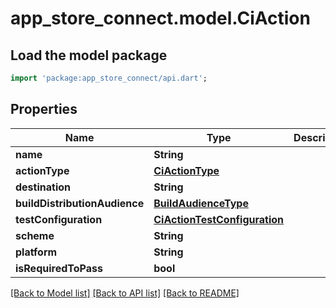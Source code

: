 # app_store_connect.model.CiAction

## Load the model package
```dart
import 'package:app_store_connect/api.dart';
```

## Properties
Name | Type | Description | Notes
------------ | ------------- | ------------- | -------------
**name** | **String** |  | [optional] 
**actionType** | [**CiActionType**](CiActionType.md) |  | [optional] 
**destination** | **String** |  | [optional] 
**buildDistributionAudience** | [**BuildAudienceType**](BuildAudienceType.md) |  | [optional] 
**testConfiguration** | [**CiActionTestConfiguration**](CiActionTestConfiguration.md) |  | [optional] 
**scheme** | **String** |  | [optional] 
**platform** | **String** |  | [optional] 
**isRequiredToPass** | **bool** |  | [optional] 

[[Back to Model list]](../README.md#documentation-for-models) [[Back to API list]](../README.md#documentation-for-api-endpoints) [[Back to README]](../README.md)


